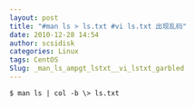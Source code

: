 ```yaml
---
layout: post
title: "#man ls > ls.txt #vi ls.txt 出现乱码"
date: 2010-12-28 14:54
author: scsidisk
categories: Linux
tags: CentOS
Slug: _man_ls_ampgt_lstxt__vi_lstxt_garbled
---
```


    $ man ls | col -b \> ls.txt

